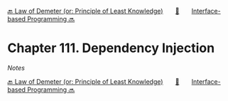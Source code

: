 [🔙 Law of Demeter (or: Principle of Least Knowledge)][previous-chapter]&nbsp;&nbsp;&nbsp;&nbsp;&nbsp;&nbsp;&nbsp;[🏡][readme]&nbsp;&nbsp;&nbsp;&nbsp;&nbsp;&nbsp;&nbsp;[Interface-based Programming 🔜][upcoming-chapter]

# Chapter 111. Dependency Injection

_Notes_

[🔙 Law of Demeter (or: Principle of Least Knowledge)][previous-chapter]&nbsp;&nbsp;&nbsp;&nbsp;&nbsp;&nbsp;&nbsp;[🏡][readme]&nbsp;&nbsp;&nbsp;&nbsp;&nbsp;&nbsp;&nbsp;[Interface-based Programming 🔜][upcoming-chapter]

[readme]: README.md
[previous-chapter]: ch110-law-of-demeter-or-principle-of-least-knowledge.md
[upcoming-chapter]: ch112-interface-based-programming.md